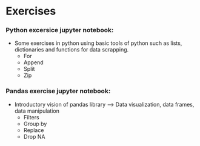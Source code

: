 # Exercises

### Python excersice jupyter notebook:
  * Some exercises in python using basic tools of python such as lists, dictionaries and functions for data scrapping. 
    * For
    * Append
    * Split
    * Zip

### Pandas exercise jupyter notebook:
  * Introductory vision of pandas library --> Data visualization, data frames, data manipulation
    * Filters
    * Group by
    * Replace 
    * Drop NA 
